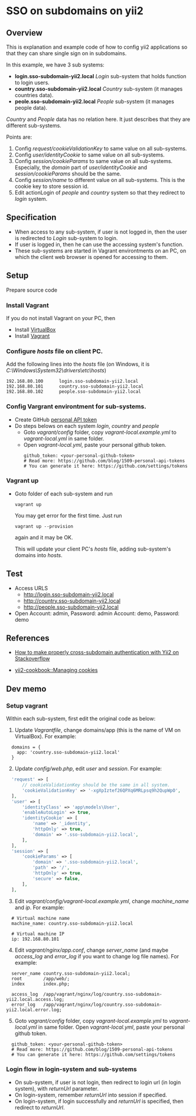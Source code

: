 # SSO on subdomains on yii2

## Overview

This is explanation and example code of how to config yii2 applications so that they can share single sign on in subdomains.

In this example, we have 3 sub systems:
* **login.sso-subdomain-yii2.local** *Login* sub-system that holds function to login users.
* **country.sso-subdomain-yii2.local** *Country* sub-system (it manages countries data).
* **peole.sso-subdomain-yii2.local** *People* sub-system (it manages people data).

*Country* and *People* data has no relation here. It just describes that they are different sub-systems.

Points are:
1. Config *request/cookieValidationKey* to same value on all sub-systems.
2. Config *user/identityCookie* to same value on all sub-systems.
3. Config *session/cookieParams* to same value on all sub-systems. Especially, the *domain* part of *user/identityCookie* and *session/cookieParams* should be the same.
4. Config *session/name* to different value on all sub-systems. This is the cookie key to store session id.
5. Edit actionLogin of *people* and *country* system so that they redirect to *login* system.

## Specification

* When access to any sub-system, if user is not logged in, then the user is redirected to *Login* sub-system to login.
* If user is logged in, then he can use the accessing system's function.
* These sub-systems are started in Vagrant environtments on an PC, on which the client web browser is opened for accessing to them.

## Setup

Prepare source code

### Install Vagrant

If you do not install Vagrant on your PC, then

* Install [VirtualBox](https://www.virtualbox.org/wiki/Downloads)
* Install [Vagrant](https://www.vagrantup.com/downloads.html)

### Configure *hosts* file on client PC.

Add the following lines into the *hosts* file (on Windows, it is *C:\Windows\System32\drivers\etc\hosts*)
```
192.168.80.100      login.sso-subdomain-yii2.local
192.168.80.101      country.sso-subdomain-yii2.local
192.168.80.102      people.sso-subdomain-yii2.local
```

### Config Vargrant environtment for sub-systems.

* Create GitHub [personal API token](https://github.com/blog/1509-personal-api-tokens)
* Do steps belows on each system *login*, *country* and *people*
  * Goto *vagrant/config* folder, copy *vagrant-local.example.yml* to *vagrant-local.yml* in same folder.
  * Open *vagrant-local.yml*, paste your personal github token.
    ```
    github_token: <your-personal-github-token>
    # Read more: https://github.com/blog/1509-personal-api-tokens
    # You can generate it here: https://github.com/settings/tokens
    ```
### Vagrant up

* Goto folder of each sub-system and run
  ```
  vagrant up
  ```
  You may get error for the first time.
  Just run
  ```
  vagrant up --provision
  ```
  again and it may be OK.
  
  This will update your client PC's *hosts* file, adding sub-system's domains into *hosts*. 

## Test

* Access URLS
  * http://login.sso-subdomain-yii2.local
  * http://country.sso-subdomain-yii2.local
  * http://people.sso-subdomain-yii2.local
* Open
  Account: admin, Password: admin
  Account: demo, Password: demo

## References

* [How to make properly cross-subdomain authentication with Yii2 on Stackoverflow](https://stackoverflow.com/questions/34581602/how-to-make-properly-cross-subdomain-authentication-with-yii2/34704193)

* [yii2-cookbook::Managing cookies](https://github.com/samdark/yii2-cookbook/blob/master/book/cookies.md#cross-subdomain-authentication-and-identity-cookies)

## Dev memo

### Setup vagrant

Within each sub-system, first edit the original code as below:
1. Update *Vagrantfile*, change domains/app (this is the name of VM on VirtualBox). For example:
  ```
    domains = {
      app: 'country.sso-subdomain-yii2.local'
    }
  ```
2. Update *config/web.php*, edit *user* and *session*. For example:
  ```php
    'request' => [
        // cookieValidationKey should be the same in all system.
        'cookieValidationKey' => '-xgXpIztef26QPXq6MRLpsq9h2QupWpO',
    ],  
    'user' => [
        'identityClass' => 'app\models\User',
        'enableAutoLogin' => true,
        'identityCookie' => [
            'name' => '_identity',
            'httpOnly' => true,
            'domain' => '.sso-subdomain-yii2.local',
        ],
    ],
    'session' => [
        'cookieParams' => [
            'domain' => '.sso-subdomain-yii2.local',
            'path' => '/',
            'httpOnly' => true,
            'secure' => false,
        ],
    ],
  ```
3. Edit *vagrant/config/vagrant-local.example.yml*, change *machine_name* and *ip*. For example:
  ```
    # Virtual machine name
    machine_name: country.sso-subdomain-yii2.local

    # Virtual machine IP
    ip: 192.168.80.101
  ```
4. Edit *vagrant/nginx/app.conf*, change *server_name* (and maybe *access_log* and *error_log* if you want to change log file names). For example:
  ```
    server_name country.sso-subdomain-yii2.local;
    root        /app/web/;
    index       index.php;

    access_log  /app/vagrant/nginx/log/country.sso-subdomain-yii2.local.access.log;
    error_log   /app/vagrant/nginx/log/country.sso-subdomain-yii2.local.error.log;  
  ```
5. Goto *vagrant/config* folder, copy *vagrant-local.example.yml* to *vagrant-local.yml* in same folder.
  Open *vagrant-local.yml*, paste your personal github token.
  ```
    github_token: <your-personal-github-token>
    # Read more: https://github.com/blog/1509-personal-api-tokens
    # You can generate it here: https://github.com/settings/tokens
  ```

### Login flow in login-system and sub-systems

* On sub-system, if user is not login, then redirect to login url (in login system), with *returnUrl* parameter.
* On login-system, remember *returnUrl* into session if specified.
* On login-system, if login successfully and *returnUrl* is specified, then redirect to *returnUrl*.